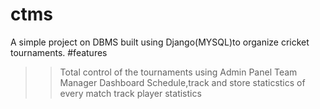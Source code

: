 # ctms
A simple project on DBMS built using Django(MYSQL)to organize cricket tournaments.
#features

>> Total control of the tournaments using Admin Panel
>> Team Manager Dashboard
>> Schedule,track and store staticstics of every match
>> track player statistics
